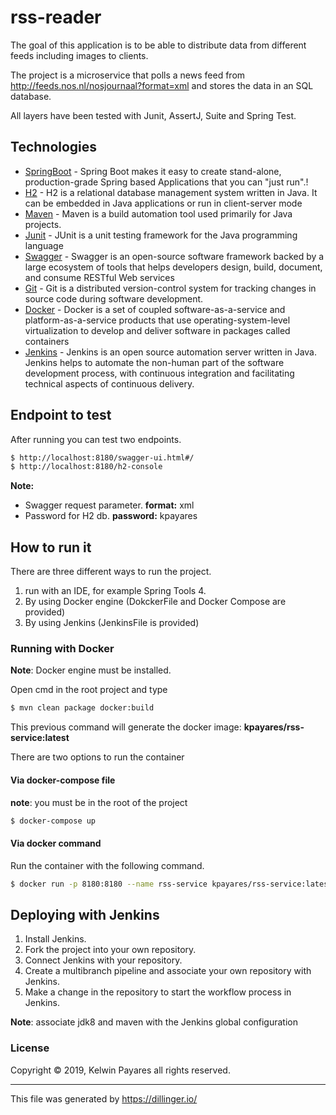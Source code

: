 # rss-reader

The goal of this application is to be able to distribute data from different feeds including images to clients.

The project is a microservice that polls a news feed from http://feeds.nos.nl/nosjournaal?format=xml and stores the data in an SQL database.

All layers have been tested with Junit, AssertJ, Suite and Spring Test.

## Technologies

* [SpringBoot] - Spring Boot makes it easy to create stand-alone, production-grade Spring based Applications that you can "just run".!
* [H2] - H2 is a relational database management system written in Java. It can be embedded in Java applications or run in client-server mode
* [Maven] - Maven is a build automation tool used primarily for Java projects.
* [Junit] - JUnit is a unit testing framework for the Java programming language
* [Swagger] - Swagger is an open-source software framework backed by a large ecosystem of tools that helps developers design, build, document, and consume RESTful Web services
* [Git] - Git is a distributed version-control system for tracking changes in source code during software development.
* [Docker] - Docker is a set of coupled software-as-a-service and platform-as-a-service products that use operating-system-level virtualization to develop and deliver software in packages called containers
* [Jenkins] - Jenkins is an open source automation server written in Java. Jenkins helps to automate the non-human part of the software development process, with continuous integration and facilitating technical aspects of continuous delivery.

## Endpoint to test

After running you can test two endpoints.

```sh
$ http://localhost:8180/swagger-ui.html#/
$ http://localhost:8180/h2-console
```

__Note:__ 
* Swagger request parameter. __format:__ xml 
* Password for H2 db. __password:__ kpayares

## How to run it

There are three different ways to run the project.
 1) run with an IDE, for example Spring Tools 4.
 2) By using Docker engine (DokckerFile and Docker Compose are provided)
 3) By using Jenkins (JenkinsFile is provided)

### Running with Docker

__Note__: Docker engine must be installed.

Open cmd in the root project and type

```sh
$ mvn clean package docker:build
```

This previous command will generate the docker image: __kpayares/rss-service:latest__ 

There are two options to run the container
#### Via docker-compose file
__note__: you must be in the root of the project
```sh
$ docker-compose up
```
#### Via docker command

Run the container with the following command.

```sh
$ docker run -p 8180:8180 --name rss-service kpayares/rss-service:latest
```
## Deploying with Jenkins

1) Install Jenkins.
2) Fork the project into your own repository.
3) Connect Jenkins with your repository.
4) Create a multibranch pipeline and associate your own repository with Jenkins.
5) Make a change in the repository to start the workflow process in Jenkins.

__Note__: associate jdk8 and maven with the Jenkins global configuration

### License

Copyright © 2019, Kelwin Payares all rights reserved.

***
This file was generated by https://dillinger.io/

   [SpringBoot]: <https://spring.io/projects/spring-boot>
   [H2]: <https://www.h2database.com/>
   [Maven]: <https://maven.apache.org/>
   [Junit]: <https://junit.org/junit5/>
   [Swagger]: <https://swagger.io/>
   [Git]: <https://git-scm.com/>
   [Docker]: <https://www.docker.com/>
   [Jenkins]: <https://jenkins.io/>